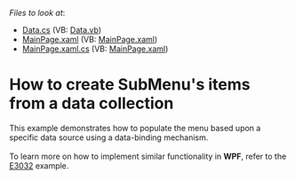 <!-- default file list -->
*Files to look at*:

* [Data.cs](./CS/Data.cs) (VB: [Data.vb](./VB/Data.vb))
* [MainPage.xaml](./CS/MainPage.xaml) (VB: [MainPage.xaml](./VB/MainPage.xaml))
* [MainPage.xaml.cs](./CS/MainPage.xaml.cs) (VB: [MainPage.xaml](./VB/MainPage.xaml))
<!-- default file list end -->
# How to create SubMenu's items from a data collection


This example demonstrates how to populate the menu based upon a specific data source using a data-binding mechanism. <br /><br />To learn more on how to implement similar functionality in <strong>WPF</strong>, refer to the <a href="https://www.devexpress.com/Support/Center/p/E3032">E3032</a> example.

<br/>


